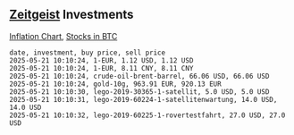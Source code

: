 ## [Zeitgeist](index.html) Investments

[Inflation Chart](https://inflationchart.com),
[Stocks in BTC](https://stonksinbtc.xyz/)

```
date, investment, buy price, sell price
2025-05-21 10:10:24, 1-EUR, 1.12 USD, 1.12 USD
2025-05-21 10:10:24, 1-EUR, 8.11 CNY, 8.11 CNY
2025-05-21 10:10:24, crude-oil-brent-barrel, 66.06 USD, 66.06 USD
2025-05-21 10:10:24, gold-10g, 963.91 EUR, 920.13 EUR
2025-05-21 10:10:30, lego-2019-30365-1-satellit, 5.0 USD, 5.0 USD
2025-05-21 10:10:31, lego-2019-60224-1-satellitenwartung, 14.0 USD, 14.0 USD
2025-05-21 10:10:32, lego-2019-60225-1-rovertestfahrt, 27.0 USD, 27.0 USD
```
